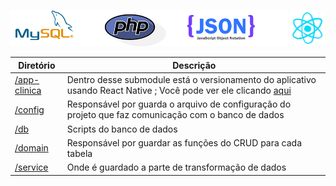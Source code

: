 <p float="left">
  <img src="./img/mysql-php-json.png" width="88%" />
  <img src="./img/reactnative.gif" width=11%" /> 
</p>

| Diretório | Descrição |
| ------ | ------ |
| [/app-clinica](https://github.com/FelipeGalvao1/projeto-clinica-app)|Dentro desse submodule está o versionamento do aplicativo usando React Native ; Você pode ver ele clicando [aqui](https://github.com/FelipeGalvao1/projeto-clinica-app)     |
| [/config](https://github.com/FelipeGalvao1/app-loja-php/tree/master/config) | Responsável por guarda o arquivo de configuração do projeto que faz comunicação com o banco de dados |
| [/db](https://github.com/FelipeGalvao1/app-loja-php/tree/master/db) | Scripts do banco de dados|
| [/domain](https://github.com/FelipeGalvao1/app-loja-php/tree/master/domain) | Responsável por guardar as funções do CRUD para cada tabela |
| [/service](https://github.com/FelipeGalvao1/app-loja-php/tree/master/service/) | Onde é guardado a parte de transformação de dados |
